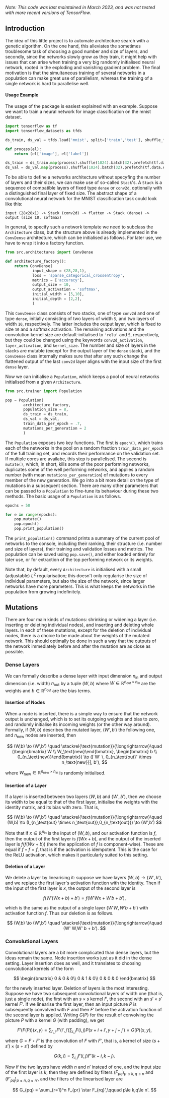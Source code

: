 *Note: This code was last maintained in March 2023, and was not tested with more recent versions of TensorFlow.*

## Introduction

The idea of this little project is to automate architecture search with a genetic algorithm. On the one hand, this alleviates the sometimes troublesome task of choosing a good number and size of layers, and secondly, since the networks slowly grow as they train, it might help with issues that can arise when training a very big randomly initialised neural network, rooted in the exploding and vanishing gradient problem. The final motivation is that the simultaneous training of several networks in a population can make great use of parallelism, whereas the training of a single network is hard to parallelise well.

#### Usage Example

The usage of the package is easiest explained with an example. Suppose we want to train a neural network for image classification on the mnist dataset.

```python
import tensorflow as tf
import tensorflow_datasets as tfds

ds_train, ds_val = tfds.load('mnist', split=['train','test'], shuffle_files=True)

def process(el):
    return (el['image'], el['label'])

ds_train = ds_train.map(process).shuffle(1024).batch(32).prefetch(tf.data.AUTOTUNE)
ds_val = ds_val.map(process).shuffle(1024).batch(32).prefetch(tf.data.AUTOTUNE)
```

To be able to define a networks architecture without specyfing the number of layers and their sizes, we can make use of so-called `Stack`'s. A `Stack` is a sequence of compatible layers of fixed type `dense` or `conv2d`, optionally with a distinguished final layer of fixed size. 
The abstract shape of a convolutional neural network for the MNIST classification task could look like this:
```
input (28x28x1) -> Stack (conv2d) -> flatten -> Stack (dense) -> output (size 10, softmax)
```
In general, to specify such a network template we need to subclass the `Architecture` class, but the structure above is already implemented in the `ConvDense` architecture, which can be initialised as follows. For later use, we have to wrap it into a factory function.
```python
from src.architectures import ConvDense

def architecture_factory():
    return ConvDense(
            input_shape = (28,28,1),
            loss = 'sparse_categorical_crossentropy',
            metrics = ['accuracy'],
            output_size = 10,
            output_activation = 'softmax',
            initial_width = [5,10],
            initial_depth = [2,2],
            )
```
This `ConvDense` class consists of two stacks, one of type `conv2d` and one of type `dense`, initially consisting of two layers of width `5`, and two layers of width `10`, respectively. The latter includes the output layer, which is fixed to size `10` and a softmax activation. The remaining activations and the convolution kernel size are default-initialised to `'relu'` and `5`, respectively, but they could be changed using the keywords `conv2d_activation`, `layer_activation`, and `kernel_size`. The number and size of layers in the stacks are mutable (except for the output layer of the `dense` stack), and the `ConvDense` class internally makes sure that after any such change the flattened output of the last `conv2d` layer aligns with the input size of the first `dense` layer.

Now we can initialise a `Population`, which keeps a pool of neural networks initialised from a given `Architecture`.

```python
from src.trainer import Population

pop = Population(
        architecture_factory,
        population_size = 8,
        ds_train = ds_train,
        ds_val = ds_val,
        train_data_per_epoch = .7,
        mutations_per_generation = 2
        )
```

The `Population` exposes two key functions. The first is `epoch()`, which trains each of the networks in the pool on a random fraction `train_data_per_epoch` of the full training set, and records their performance on the validation set. If multiple cores are availabe, this step is parallelised. The second is `mutate()`, which, in short, kills some of the poor performing networks, duplicates some of the well performing networks, and applies a random number (with mean `mutations_per_generation`) of mutations to every member of the new generation. We go into a bit more detail on the type of mutations in a subsequent section. There are many other parameters that can be passed to a `Population` to fine-tune its behaviour during these two methods. The basic usage of a `Population` is as follows.

```python
epochs = 50

for e in range(epochs):
    pop.mutate()
    pop.epoch()
    pop.print_population()
```

The `print_population()` command prints a summary of the current pool of networks to the console, including their ranking, their structure (i.e. number and size of layers), their training and validation losses and metrics. The population can be saved using `pop.save()`, and either loaded entirely for later use, or for extraction of the top performing network or its weights.

Note that, by default, every `Architecture` is initialised with a small (adjustable) $L^2$ regularisation; this doesn't only regularise the size of individual parameters, but also the size of the network, since larger networks have more parameters. This is what keeps the networks in the population from growing indefinitely.

## Mutations
There are four main kinds of mutations: shrinking or widening a layer (i.e. inserting or deleting individual nodes), and inserting and deleting whole layers. In each of these mutations, except for the deletion of individual nodes, there is a choice to be made about the weights of the mutated network. This should optimally be done in such a way that the outputs of the network immediately before and after the mutation are as close as possible.

### Dense Layers

We can formally describe a dense layer with input dimension $n_\text{in}$ and output dimension (i.e. width) $n_\text{out}$ by a tuple $(W,b)$ where $W\in \mathbb{R}^{n_\text{out}\times n_\text{in}}$ are the weights and $b\in \mathbb{R}^{n_\text{out}}$ are the bias terms.

#### Insertion of Nodes
When a node is inserted, there is a simple way to ensure that the network output is unchanged, which is to set its outgoing weights and bias to zero, and randomly initialise its incoming weights (or the other way around). Formally, if $(W,b)$ describes the mutated layer, $(W',b')$ the following one, and $n_\text{new}$ nodes are inserted, then

$$
    (W,b) \to (W',b') \quad \stackrel{\text{mutation}}{\longrightarrow}\quad (\begin{bmatrix} W \\ W_\text{new}\end{bmatrix}, \begin{bmatrix} b \\ 0_{n_\text{new}}\end{bmatrix}) \to ([ W' \, 0_{n_\text{out}' \times n_\text{new}}], b'),
$$

where $W_\text{new} \in \mathbb{R}^{n_\text{new} \times n_\text{in}}$ is randomly initialised.

#### Insertion of a Layer
If a layer is inserted between two layers $(W,b)$ and $(W',b')$, then we choose its width to be equal to that of the first layer, initialise the weights with the identity matrix, and its bias with zero. That is,

$$
    (W,b) \to (W',b') \quad \stackrel{\text{mutation}}{\longrightarrow}\quad (W,b) \to (I_{n_\text{out} \times n_\text{out}},0_{n_\text{out}}) \to (W',b')
$$

Note that if $x\in \mathbb{R}^{n_\text{in}}$ is the input of $(W,b)$, and our activation function is $f$, then the output of the first layer is $f(Wx + b)$, and the output of the inserted layer is $f(f(Wx + b))$ (here the application of $f$ is component-wise). These are equal if $f\circ f = f$, that is if the activation is idempotent. This is the case for the ReLU activation, which makes it particularly suited to this setting.

#### Deletion of a Layer
We delete a layer by linearising it: suppose we have layers $(W,b) \to (W',b')$, and we replace the first layer's activation function with the identity. Then if the input of the first layer is $x$, the output of the second layer is

$$
    f(W'(Wx + b) + b') = f(W'Wx + W'b + b'),
$$

which is the same as the output of a single layer $(W'W,W'b+b')$ with activation function $f$. Thus our deletion is as follows.

$$
    (W,b) \to (W',b') \quad \stackrel{\text{mutation}}{\longrightarrow}\quad (W' W,W' b + b').
$$

### Convolutional Layers
Convolutional layers are a bit more complicated than dense layers, but the ideas remain the same. Node insertion works just as it did in the dense setting. Layer insertion does as well, and it translates to choosing convolutional kernels of the form

$$
    \begin{bmatrix}
    0 & 0 & 0\\
    0 & 1 & 0\\
    0 & 0 & 0
    \end{bmatrix}
$$

for the newly inserted layer. Deletion of layers is the most interesting. Suppose we have two subsequent convolutional layers of width one (that is, just a single node), the first with an $s \times s$ kernel $F$, the second with an $s' \times s'$ kernel $F'$. If we linearise the first layer, then an input picture $P$ is subsequently convolved with $F$ and then $F'$ before the activation function of the second layer is applied. Writing $G(P)$ for the result of convolving the picture $P$ with a kernel $G$ (with padding), we get

$$
    F'(F(P))(x,y) = \sum_{i',j'} F'(i',j') \sum_{i,j}F(i,j) P(x+i+i',y+j+j') = G(P)(x,y),
$$

where $G = F \star F'$ is the convolution of $F$ with $F'$, that is, a kernel of size $(s+s')\times(s+s')$ defined by

$$
    G(k,l) = \sum_{i,j}F(i,j) F'(k-i,k-j).
$$

Now if the two layers have width $n$ and $n'$ instead of one, and the input size of the first layer is $k$, then they are defined by filters $(F_{pq})_{p\le k,q\le n}$ and $(F'_{pq})_{p\le n,q\le n'}$, and the filters of the linearised layer are 

$$
    G_{pq} = \sum_{r=1}^n F_{pr} \star F_{rq}',\qquad p\le k,q\le n'.
$$
